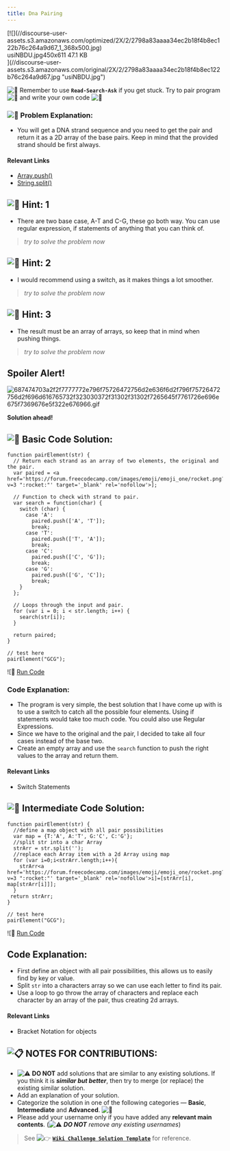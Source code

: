 ```yaml
---
title: Dna Pairing
---
```

<div class="lightbox-wrapper">[![](//discourse-user-assets.s3.amazonaws.com/optimized/2X/2/2798a83aaaa34ec2b18f4b8ec122b76c264a9d67_1_368x500.jpg)

<div class="meta"><span class="filename">usiNBDU.jpg</span><span class="informations">450x611 47.1 KB</span><span class="expand"></span></div>](//discourse-user-assets.s3.amazonaws.com/original/2X/2/2798a83aaaa34ec2b18f4b8ec122b76c264a9d67.jpg "usiNBDU.jpg") </div>

![:triangular_flag_on_post:](https://forum.freecodecamp.com/images/emoji/emoji_one/triangular_flag_on_post.png?v=3 ":triangular_flag_on_post:") Remember to use <a>**`Read-Search-Ask`**</a> if you get stuck. Try to pair program ![:busts_in_silhouette:](https://forum.freecodecamp.com/images/emoji/emoji_one/busts_in_silhouette.png?v=3 ":busts_in_silhouette:") and write your own code ![:pencil:](https://forum.freecodecamp.com/images/emoji/emoji_one/pencil.png?v=3 ":pencil:")

### ![:checkered_flag:](https://forum.freecodecamp.com/images/emoji/emoji_one/checkered_flag.png?v=3 ":checkered_flag:") Problem Explanation:

*   You will get a DNA strand sequence and you need to get the pair and return it as a 2D array of the base pairs. Keep in mind that the provided strand should be first always.

#### Relevant Links

*   <a href='http://forum.freecodecamp.com/t/javascript-array-prototype-push/14298' target='_blank' rel='nofollow'>Array.push()</a>
*   <a href='http://forum.freecodecamp.com/t/javascript-string-prototype-split/15944' target='_blank' rel='nofollow'>String.split()</a>

## ![:speech_balloon:](https://forum.freecodecamp.com/images/emoji/emoji_one/speech_balloon.png?v=3 ":speech_balloon:") Hint: 1

*   There are two base case, A-T and C-G, these go both way. You can use regular expression, if statements of anything that you can think of.

> _try to solve the problem now_

## ![:speech_balloon:](https://forum.freecodecamp.com/images/emoji/emoji_one/speech_balloon.png?v=3 ":speech_balloon:") Hint: 2

*   I would recommend using a switch, as it makes things a lot smoother.

> _try to solve the problem now_

## ![:speech_balloon:](https://forum.freecodecamp.com/images/emoji/emoji_one/speech_balloon.png?v=3 ":speech_balloon:") Hint: 3

*   The result must be an array of arrays, so keep that in mind when pushing things.

> _try to solve the problem now_

## Spoiler Alert!

![687474703a2f2f7777772e796f75726472756d2e636f6d2f796f75726472756d2f696d616765732f323030372f31302f31302f7265645f7761726e696e675f7369676e5f322e676966.gif](//discourse-user-assets.s3.amazonaws.com/original/2X/2/2d6c412a50797771301e7ceabd554cef4edcd74d.gif)

**Solution ahead!**

## ![:beginner:](https://forum.freecodecamp.com/images/emoji/emoji_one/beginner.png?v=3 ":beginner:") Basic Code Solution:

    function pairElement(str) {
      // Return each strand as an array of two elements, the original and the pair.
      var paired = <a href='https://forum.freecodecamp.com/images/emoji/emoji_one/rocket.png?v=3 ":rocket:"' target='_blank' rel='nofollow'>];

      // Function to check with strand to pair.
      var search = function(char) {
        switch (char) {
          case 'A':
            paired.push(['A', 'T']);
            break;
          case 'T':
            paired.push(['T', 'A']);
            break;
          case 'C':
            paired.push(['C', 'G']);
            break;
          case 'G':
            paired.push(['G', 'C']);
            break;
        }
      };

      // Loops through the input and pair.
      for (var i = 0; i < str.length; i++) {
        search(str[i]);
      }

      return paired;
    }

    // test here
    pairElement("GCG");

![:rocket:</a> <a href='https://repl.it/CLmz/0' target='_blank' rel='nofollow'>Run Code</a>

### Code Explanation:

*   The program is very simple, the best solution that I have come up with is to use a switch to catch all the possible four elements. Using if statements would take too much code. You could also use Regular Expressions.
*   Since we have to the original and the pair, I decided to take all four cases instead of the base two.
*   Create an empty array and use the `search` function to push the right values to the array and return them.

#### Relevant Links

*   <a>Switch Statements</a>

## ![:sunflower:](https://forum.freecodecamp.com/images/emoji/emoji_one/sunflower.png?v=3 ":sunflower:") Intermediate Code Solution:

    function pairElement(str) {
      //define a map object with all pair possibilities 
      var map = {T:'A', A:'T', G:'C', C:'G'};
      //split str into a char Array
      strArr = str.split('');
      //replace each Array item with a 2d Array using map
      for (var i=0;i<strArr.length;i++){
        strArr<a href='https://forum.freecodecamp.com/images/emoji/emoji_one/rocket.png?v=3 ":rocket:"' target='_blank' rel='nofollow'>i]=[strArr[i], map[strArr[i]]];
      }
     return strArr;
    }

    // test here
    pairElement("GCG");

![:rocket:</a> <a href='https://repl.it/CLnA/0' target='_blank' rel='nofollow'>Run Code</a>

## Code Explanation:

*   First define an object with all pair possibilities, this allows us to easily find by key or value.
*   Split `str` into a characters array so we can use each letter to find its pair.
*   Use a loop to go throw the array of characters and replace each character by an array of the pair, thus creating 2d arrays.

#### Relevant Links

*   <a>Bracket Notation for objects</a>

## ![:clipboard:](https://forum.freecodecamp.com/images/emoji/emoji_one/clipboard.png?v=3 ":clipboard:") NOTES FOR CONTRIBUTIONS:

*   ![:warning:](https://forum.freecodecamp.com/images/emoji/emoji_one/warning.png?v=3 ":warning:") **DO NOT** add solutions that are similar to any existing solutions. If you think it is **_similar but better_**, then try to merge (or replace) the existing similar solution.
*   Add an explanation of your solution.
*   Categorize the solution in one of the following categories — **Basic**, **Intermediate** and **Advanced**. ![:traffic_light:](https://forum.freecodecamp.com/images/emoji/emoji_one/traffic_light.png?v=3 ":traffic_light:")
*   Please add your username only if you have added any **relevant main contents**. (![:warning:](https://forum.freecodecamp.com/images/emoji/emoji_one/warning.png?v=3 ":warning:") **_DO NOT_** _remove any existing usernames_)

> See ![:point_right:](https://forum.freecodecamp.com/images/emoji/emoji_one/point_right.png?v=3 ":point_right:") <a href='http://forum.freecodecamp.com/t/algorithm-article-template/14272' target='_blank' rel='nofollow'>**`Wiki Challenge Solution Template`**</a> for reference.